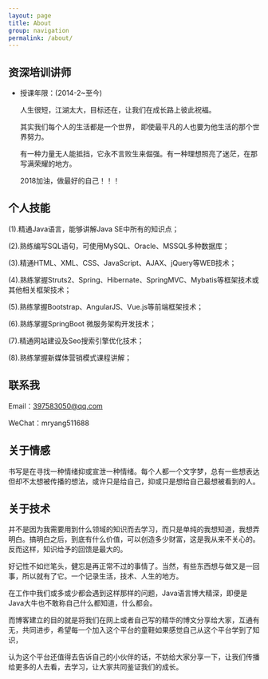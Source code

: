```yaml
---
layout: page
title: About
group: navigation
permalink: /about/
---
```


## 资深培训讲师
 * 授课年限：(2014-2~至今)

	人生很短，江湖太大，目标还在，让我们在成长路上彼此祝福。

	其实我们每个人的生活都是一个世界， 即使最平凡的人也要为他生活的那个世界努力。

	有一种力量无人能抵挡，它永不言败生来倔强。有一种理想照亮了迷茫，在那写满荣耀的地方。

	2018加油，做最好的自己！！！

## 个人技能

(1).精通Java语言，能够讲解Java SE中所有的知识点； 

(2).熟练编写SQL语句，可使用MySQL、Oracle、MSSQL多种数据库； 

(3).精通HTML、XML、CSS、JavaScript、AJAX、jQuery等WEB技术； 

(4).熟练掌握Struts2、Spring、Hibernate、SpringMVC、Mybatis等框架技术或其他相关框架技术； 

(5).熟练掌握Bootstrap、AngularJS、Vue.js等前端框架技术； 

(6).熟练掌握SpringBoot 微服务架构开发技术；

(7).精通网站建设及Seo搜索引擎优化技术；

(8).熟练掌握新媒体营销模式课程讲解；
	

## 联系我

Email：397583050@qq.com

WeChat：mryang511688

## 关于情感

书写是在寻找一种情绪抑或宣泄一种情绪。每个人都一个文字梦，总有一些想表达但却不太想被传播的想法，或许只是给自己，抑或只是想给自己最想被看到的人。

## 关于技术

并不是因为我需要用到什么领域的知识而去学习，而只是单纯的我想知道，我想弄明白。搞明白之后，到底有什么价值，可以创造多少财富，这是我从来不关心的。反而这样，知识给予的回馈是最大的。


好记性不如烂笔头，健忘是再正常不过的事情了。当然，有些东西想与做又是一回事，所以就有了它。一个记录生活，技术、人生的地方。

在工作中我们或多或少都会遇到这样那样的问题，Java语言博大精深，即便是Java大牛也不敢称自己什么都知道，什么都会。

而博客建立的目的就是将我们在网上或者自己写的精华的博文分享给大家，互通有无，共同进步，希望每一个加入这个平台的童鞋如果感觉自己从这个平台学到了知识，

认为这个平台还值得去告诉自己的小伙伴的话，不妨给大家分享一下，让我们传播给更多的人去看，去学习，让大家共同鉴证我们的成长。

